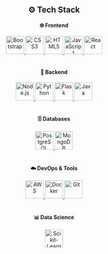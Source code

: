 <h2 align="center">⚙️ Tech Stack</h2>

<div align="center">

  <!-- 🌐 Frontend -->
  <h4>🌐 Frontend</h4>
  <a href="https://getbootstrap.com" target="_blank" rel="noreferrer">
    <img src="https://skillicons.dev/icons?i=bootstrap" alt="Bootstrap" width="48" height="48"/>
  </a>
  <a href="https://www.w3schools.com/css/" target="_blank" rel="noreferrer">
    <img src="https://skillicons.dev/icons?i=css" alt="CSS3" width="48" height="48"/>
  </a>
  <a href="https://www.w3.org/html/" target="_blank" rel="noreferrer">
    <img src="https://skillicons.dev/icons?i=html" alt="HTML5" width="48" height="48"/>
  </a>
  <a href="https://developer.mozilla.org/en-US/docs/Web/JavaScript" target="_blank" rel="noreferrer">
    <img src="https://skillicons.dev/icons?i=js" alt="JavaScript" width="48" height="48"/>
  </a>
  <a href="https://react.dev/" target="_blank" rel="noreferrer">
    <img src="https://skillicons.dev/icons?i=react" alt="React" width="48" height="48"/>
  </a>
  <br/><br/>
  <h4>🧠 Backend</h4>
  <a href="https://nodejs.org" target="_blank" rel="noreferrer">
    <img src="https://skillicons.dev/icons?i=nodejs" alt="Node.js" width="48" height="48"/>
  </a>
  <a href="https://www.python.org" target="_blank" rel="noreferrer">
    <img src="https://skillicons.dev/icons?i=python" alt="Python" width="48" height="48"/>
  </a>
  <a href="https://flask.palletsprojects.com/" target="_blank" rel="noreferrer">
    <img src="https://skillicons.dev/icons?i=flask" alt="Flask" width="48" height="48"/>
  </a>
  <a href="https://www.java.com" target="_blank" rel="noreferrer">
    <img src="https://skillicons.dev/icons?i=java" alt="Java" width="48" height="48"/>
  </a>
  <br/><br/>
  <h4>🗄️ Databases</h4>
  <a href="https://www.postgresql.org" target="_blank" rel="noreferrer">
    <img src="https://skillicons.dev/icons?i=postgres" alt="PostgreSQL" width="48" height="48"/>
  </a>
  <a href="https://www.mongodb.com" target="_blank" rel="noreferrer">
    <img src="https://skillicons.dev/icons?i=mongodb" alt="MongoDB" width="48" height="48"/>
  </a>
  <br/><br/>
  <h4>☁️ DevOps & Tools</h4>
  <a href="https://aws.amazon.com" target="_blank" rel="noreferrer">
    <img src="https://skillicons.dev/icons?i=aws" alt="AWS" width="48" height="48"/>
  </a>
  <a href="https://www.docker.com/" target="_blank" rel="noreferrer">
    <img src="https://skillicons.dev/icons?i=docker" alt="Docker" width="48" height="48"/>
  </a>
  <a href="https://git-scm.com/" target="_blank" rel="noreferrer">
    <img src="https://skillicons.dev/icons?i=git" alt="Git" width="48" height="48"/>
  </a>
  <br/><br/>
  <h4>📊 Data Science</h4>
  <a href="https://scikit-learn.org/" target="_blank" rel="noreferrer">
    <img src="https://upload.wikimedia.org/wikipedia/commons/0/05/Scikit_learn_logo_small.svg" alt="Scikit-Learn" width="48" height="48"/>
  </a>
</div>
